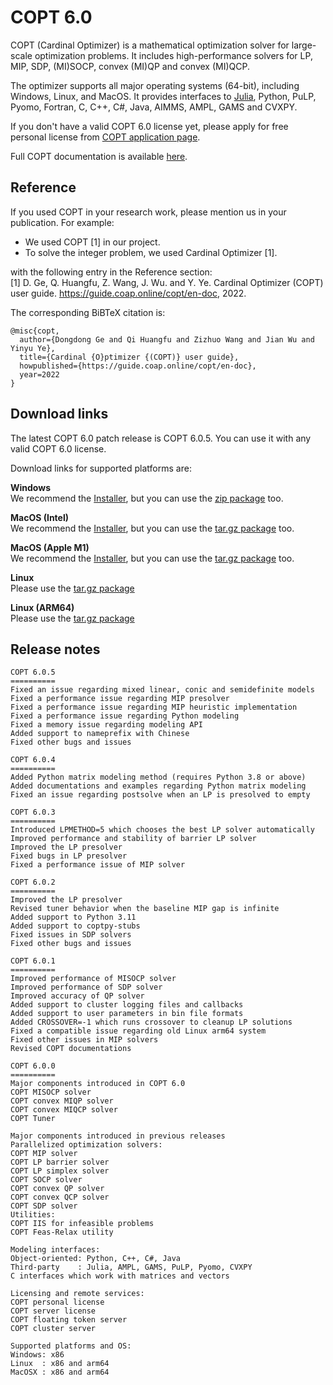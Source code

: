 # COPT 6.0

COPT (Cardinal Optimizer) is a mathematical optimization solver for large-scale optimization problems.
It includes high-performance solvers for LP, MIP, SDP, (MI)SOCP, convex (MI)QP and convex (MI)QCP.

The optimizer supports all major operating systems (64-bit), including Windows, Linux, and MacOS.
It provides interfaces to [Julia](https://github.com/COPT-Public/COPT.jl), Python, PuLP, Pyomo, Fortran, C, C++, C#, Java, AIMMS, AMPL, GAMS and CVXPY.

If you don't have a valid COPT 6.0 license yet,
please apply for free personal license from [COPT application page](https://www.shanshu.ai/copt).

Full COPT documentation is available [here](https://guide.coap.online/copt/en-doc/index.html).

## Reference
If you used COPT in your research work, please mention us in your publication. For example:
  - We used COPT [1] in our project.
  - To solve the integer problem, we used Cardinal Optimizer [1].

with the following entry in the Reference section:<br>
[1] D. Ge, Q. Huangfu, Z. Wang, J. Wu. and Y. Ye. Cardinal Optimizer (COPT) user guide. https://guide.coap.online/copt/en-doc, 2022.

The corresponding BiBTeX citation is:
```
@misc{copt,
  author={Dongdong Ge and Qi Huangfu and Zizhuo Wang and Jian Wu and Yinyu Ye},
  title={Cardinal {O}ptimizer {(COPT)} user guide},
  howpublished={https://guide.coap.online/copt/en-doc},
  year=2022
}
```
## Download links

The latest COPT 6.0 patch release is COPT 6.0.5.
You can use it with any valid COPT 6.0 license.

Download links for supported platforms are:

**Windows**<br>
  We recommend
  the [Installer](https://pub.shanshu.ai/download/copt/6.0.5/win64/CardinalOptimizer-6.0.5-win64-installer.zip),
  but you can use the [zip package](https://pub.shanshu.ai/download/copt/6.0.5/win64/CardinalOptimizer-6.0.5-win64.zip) too.

**MacOS (Intel)**<br>
  We recommend
  the [Installer](https://pub.shanshu.ai/download/copt/6.0.5/osx64/CardinalOptimizer-6.0.5-osx64.dmg),
  but you can use the [tar.gz package](https://pub.shanshu.ai/download/copt/6.0.5/osx64/CardinalOptimizer-6.0.5-osx64.tar.gz) too.

**MacOS (Apple M1)**<br>
  We recommend
  the [Installer](https://pub.shanshu.ai/download/copt/6.0.5/aarch64/CardinalOptimizer-6.0.5-aarch64_mac.dmg),
  but you can use the [tar.gz package](https://pub.shanshu.ai/download/copt/6.0.5/aarch64/CardinalOptimizer-6.0.5-aarch64_mac.tar.gz) too.

**Linux**<br>
  Please use the [tar.gz package](https://pub.shanshu.ai/download/copt/6.0.5/linux64/CardinalOptimizer-6.0.5-lnx64.tar.gz)

**Linux (ARM64)**<br>
  Please use the [tar.gz package](https://pub.shanshu.ai/download/copt/6.0.5/aarch64/CardinalOptimizer-6.0.5-aarch64_lnx.tar.gz)

## Release notes

```
COPT 6.0.5
==========
Fixed an issue regarding mixed linear, conic and semidefinite models
Fixed a performance issue regarding MIP presolver
Fixed a performance issue regarding MIP heuristic implementation
Fixed a performance issue regarding Python modeling
Fixed a memory issue regarding modeling API
Added support to nameprefix with Chinese
Fixed other bugs and issues

COPT 6.0.4
==========
Added Python matrix modeling method (requires Python 3.8 or above)
Added documentations and examples regarding Python matrix modeling
Fixed an issue regarding postsolve when an LP is presolved to empty

COPT 6.0.3
==========
Introduced LPMETHOD=5 which chooses the best LP solver automatically
Improved performance and stability of barrier LP solver
Improved the LP presolver
Fixed bugs in LP presolver
Fixed a performance issue of MIP solver

COPT 6.0.2
==========
Improved the LP presolver
Revised tuner behavior when the baseline MIP gap is infinite
Added support to Python 3.11
Added support to coptpy-stubs
Fixed issues in SDP solvers
Fixed other bugs and issues

COPT 6.0.1
==========
Improved performance of MISOCP solver
Improved performance of SDP solver
Improved accuracy of QP solver
Added support to cluster logging files and callbacks
Added support to user parameters in bin file formats
Added CROSSOVER=-1 which runs crossover to cleanup LP solutions
Fixed a compatible issue regarding old Linux arm64 system
Fixed other issues in MIP solvers
Revised COPT documentations

COPT 6.0.0
==========
Major components introduced in COPT 6.0
COPT MISOCP solver
COPT convex MIQP solver
COPT convex MIQCP solver
COPT Tuner

Major components introduced in previous releases
Parallelized optimization solvers:
COPT MIP solver
COPT LP barrier solver
COPT LP simplex solver
COPT SOCP solver
COPT convex QP solver
COPT convex QCP solver
COPT SDP solver
Utilities:
COPT IIS for infeasible problems
COPT Feas-Relax utility

Modeling interfaces:
Object-oriented: Python, C++, C#, Java
Third-party    : Julia, AMPL, GAMS, PuLP, Pyomo, CVXPY
C interfaces which work with matrices and vectors

Licensing and remote services:
COPT personal license
COPT server license
COPT floating token server
COPT cluster server

Supported platforms and OS:
Windows: x86
Linux  : x86 and arm64
MacOSX : x86 and arm64
```
